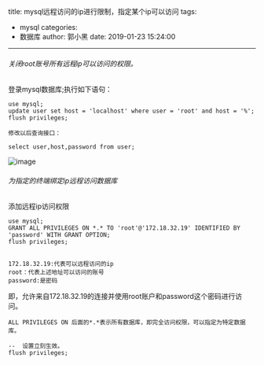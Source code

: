 title: mysql远程访问的ip进行限制，指定某个ip可以访问
tags:
  - mysql
categories:
  - 数据库
author: 郭小黑
date: 2019-01-23 15:24:00
---

###### 关闭root账号所有远程ip可以访问的权限。

登录mysql数据库;执行如下语句：

<!--more-->

    use mysql;
    update user set host = 'localhost' where user = 'root' and host = '%';
    flush privileges;
    
    修改以后查询接口：
    
    select user,host,password from user;
    

![image](https://note.youdao.com/yws/api/personal/file/CA4F24BAE27F4DA6B3AA772D2F397D08?method=download&shareKey=b5141c32923da197f47859e23ac94c01)

 
###### 为指定的终端绑定ip远程访问数据库


添加远程ip访问权限

    use mysql;
    GRANT ALL PRIVILEGES ON *.* TO 'root'@'172.18.32.19' IDENTIFIED BY 'password' WITH GRANT OPTION;
    flush privileges;
    
    
    172.18.32.19:代表可以远程访问的ip
    root：代表上述地址可以访问的账号
    password:是密码
    
即，允许来自172.18.32.19的连接并使用root账户和password这个密码进行访问。

    ALL PRIVILEGES ON 后面的*.*表示所有数据库，即完全访问权限，可以指定为特定数据库。

    --  设置立刻生效。
    flush privileges; 
